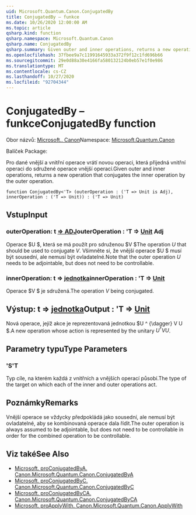 ```yaml
---
uid: Microsoft.Quantum.Canon.ConjugatedBy
title: ConjugatedBy – funkce
ms.date: 10/26/2020 12:00:00 AM
ms.topic: article
qsharp.kind: function
qsharp.namespace: Microsoft.Quantum.Canon
qsharp.name: ConjugatedBy
qsharp.summary: Given outer and inner operations, returns a new operation that conjugates the inner operation by the outer operation.
ms.openlocfilehash: 37fbee9a7c11991645933a372f9f12c1fd696b66
ms.sourcegitcommit: 29e0d88a30e4166fa580132124b0eb57e1f0e986
ms.translationtype: MT
ms.contentlocale: cs-CZ
ms.lasthandoff: 10/27/2020
ms.locfileid: "92704344"
---
```

# <a name="conjugatedby-function"></a><span data-ttu-id="e404c-102">ConjugatedBy – funkce</span><span class="sxs-lookup"><span data-stu-id="e404c-102">ConjugatedBy function</span></span>

<span data-ttu-id="e404c-103">Obor názvů: [Microsoft.. Canon](xref:Microsoft.Quantum.Canon)</span><span class="sxs-lookup"><span data-stu-id="e404c-103">Namespace: [Microsoft.Quantum.Canon](xref:Microsoft.Quantum.Canon)</span></span>

<span data-ttu-id="e404c-104">Balíček [](https://nuget.org/packages/)</span><span class="sxs-lookup"><span data-stu-id="e404c-104">Package: [](https://nuget.org/packages/)</span></span>


<span data-ttu-id="e404c-105">Pro dané vnější a vnitřní operace vrátí novou operaci, která přijedná vnitřní operaci do sdružené operace vnější operací.</span><span class="sxs-lookup"><span data-stu-id="e404c-105">Given outer and inner operations, returns a new operation that conjugates the inner operation by the outer operation.</span></span>

```qsharp
function ConjugatedBy<'T> (outerOperation : ('T => Unit is Adj), innerOperation : ('T => Unit)) : ('T => Unit)
```


## <a name="input"></a><span data-ttu-id="e404c-106">Vstup</span><span class="sxs-lookup"><span data-stu-id="e404c-106">Input</span></span>

### <a name="outeroperation--t--unit-adj"></a><span data-ttu-id="e404c-107">outerOperation: t [=> ADJ](xref:microsoft.quantum.lang-ref.unit)</span><span class="sxs-lookup"><span data-stu-id="e404c-107">outerOperation : 'T => [Unit](xref:microsoft.quantum.lang-ref.unit) Adj</span></span>

<span data-ttu-id="e404c-108">Operace $U $, která se má použít pro sdruženou $V $</span><span class="sxs-lookup"><span data-stu-id="e404c-108">The operation $U$ that should be used to conjugate $V$.</span></span> <span data-ttu-id="e404c-109">Všimněte si, že vnější operace $U $ musí být sousední, ale nemusí být ovladatelné.</span><span class="sxs-lookup"><span data-stu-id="e404c-109">Note that the outer operation $U$ needs to be adjointable, but does not need to be controllable.</span></span>


### <a name="inneroperation--t--unit"></a><span data-ttu-id="e404c-110">innerOperation: t => [jednotka](xref:microsoft.quantum.lang-ref.unit)</span><span class="sxs-lookup"><span data-stu-id="e404c-110">innerOperation : 'T => [Unit](xref:microsoft.quantum.lang-ref.unit)</span></span> 

<span data-ttu-id="e404c-111">Operace $V $ je sdružená.</span><span class="sxs-lookup"><span data-stu-id="e404c-111">The operation $V$ being conjugated.</span></span>



## <a name="output--t--unit"></a><span data-ttu-id="e404c-112">Výstup: t => [jednotka](xref:microsoft.quantum.lang-ref.unit)</span><span class="sxs-lookup"><span data-stu-id="e404c-112">Output : 'T => [Unit](xref:microsoft.quantum.lang-ref.unit)</span></span> 

<span data-ttu-id="e404c-113">Nová operace, jejíž akce je reprezentovaná jednotkou $U ^ {\dagger} V U $.</span><span class="sxs-lookup"><span data-stu-id="e404c-113">A new operation whose action is represented by the unitary $U^{\dagger} V U$.</span></span>

## <a name="type-parameters"></a><span data-ttu-id="e404c-114">Parametry typu</span><span class="sxs-lookup"><span data-stu-id="e404c-114">Type Parameters</span></span>

### <a name="t"></a><span data-ttu-id="e404c-115">'S</span><span class="sxs-lookup"><span data-stu-id="e404c-115">'T</span></span>

<span data-ttu-id="e404c-116">Typ cíle, na kterém každá z vnitřních a vnějších operací působí.</span><span class="sxs-lookup"><span data-stu-id="e404c-116">The type of the target on which each of the inner and outer operations act.</span></span>

## <a name="remarks"></a><span data-ttu-id="e404c-117">Poznámky</span><span class="sxs-lookup"><span data-stu-id="e404c-117">Remarks</span></span>

<span data-ttu-id="e404c-118">Vnější operace se vždycky předpokládá jako sousední, ale nemusí být ovladatelné, aby se kombinovaná operace dala řídit.</span><span class="sxs-lookup"><span data-stu-id="e404c-118">The outer operation is always assumed to be adjointable, but does not need to be controllable in order for the combined operation to be controllable.</span></span>

## <a name="see-also"></a><span data-ttu-id="e404c-119">Viz také</span><span class="sxs-lookup"><span data-stu-id="e404c-119">See Also</span></span>

- [<span data-ttu-id="e404c-120">Microsoft. proConjugatedByA. Canon.</span><span class="sxs-lookup"><span data-stu-id="e404c-120">Microsoft.Quantum.Canon.ConjugatedByA</span></span>](xref:Microsoft.Quantum.Canon.ConjugatedByA)
- [<span data-ttu-id="e404c-121">Microsoft. proConjugatedByC. Canon.</span><span class="sxs-lookup"><span data-stu-id="e404c-121">Microsoft.Quantum.Canon.ConjugatedByC</span></span>](xref:Microsoft.Quantum.Canon.ConjugatedByC)
- [<span data-ttu-id="e404c-122">Microsoft. proConjugatedByCA. Canon.</span><span class="sxs-lookup"><span data-stu-id="e404c-122">Microsoft.Quantum.Canon.ConjugatedByCA</span></span>](xref:Microsoft.Quantum.Canon.ConjugatedByCA)
- [<span data-ttu-id="e404c-123">Microsoft. proApplyWith. Canon.</span><span class="sxs-lookup"><span data-stu-id="e404c-123">Microsoft.Quantum.Canon.ApplyWith</span></span>](xref:Microsoft.Quantum.Canon.ApplyWith)